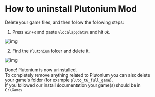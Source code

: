 # How to uninstall Plutonium Mod

Delete your game files, and then follow the following steps:

1. Press `Win+R` and paste `%localappdata%` and hit `Ok`.

![img](/images/docs/uninstall/mCzpEix.png)

2. Find the `Plutonium` folder and delete it.

![img](/images/docs/uninstall/aYhSvlR.png)

Done! Plutonium is now uninstalled.  
To completely remove anything related to Plutonium you can also delete your game's folder (for example `pluto_t6_full_game`).  
If you followed our install documentation your game(s) should be in `C:\Games`
